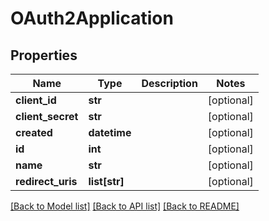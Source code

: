 # OAuth2Application

## Properties
Name | Type | Description | Notes
------------ | ------------- | ------------- | -------------
**client_id** | **str** |  | [optional] 
**client_secret** | **str** |  | [optional] 
**created** | **datetime** |  | [optional] 
**id** | **int** |  | [optional] 
**name** | **str** |  | [optional] 
**redirect_uris** | **list[str]** |  | [optional] 

[[Back to Model list]](../README.md#documentation-for-models) [[Back to API list]](../README.md#documentation-for-api-endpoints) [[Back to README]](../README.md)

